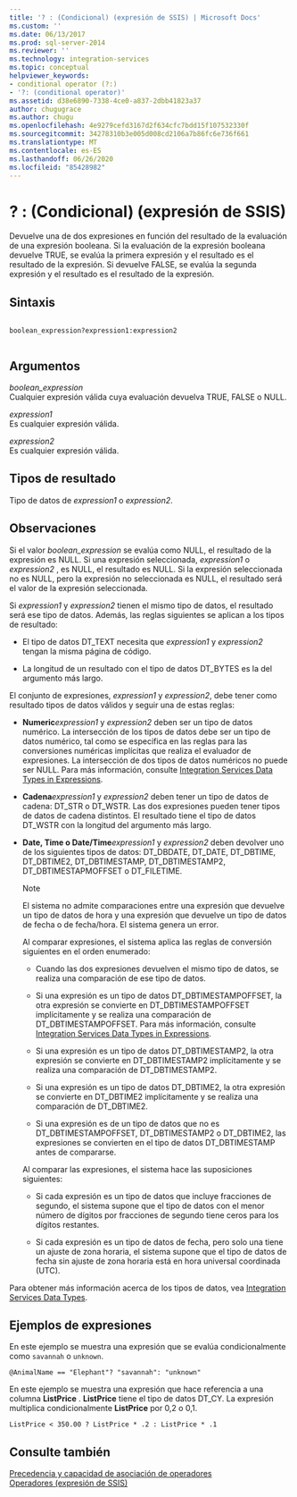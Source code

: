 ```yaml
---
title: '? : (Condicional) (expresión de SSIS) | Microsoft Docs'
ms.custom: ''
ms.date: 06/13/2017
ms.prod: sql-server-2014
ms.reviewer: ''
ms.technology: integration-services
ms.topic: conceptual
helpviewer_keywords:
- conditional operator (?:)
- '?: (conditional operator)'
ms.assetid: d38e6890-7338-4ce0-a837-2dbb41823a37
author: chugugrace
ms.author: chugu
ms.openlocfilehash: 4e9279cefd3167d2f634cfc7bdd15f107532330f
ms.sourcegitcommit: 34278310b3e005d008cd2106a7b86fc6e736f661
ms.translationtype: MT
ms.contentlocale: es-ES
ms.lasthandoff: 06/26/2020
ms.locfileid: "85428982"
---
```

# <a name="--conditional-ssis-expression"></a>? : (Condicional) (expresión de SSIS)
  Devuelve una de dos expresiones en función del resultado de la evaluación de una expresión booleana. Si la evaluación de la expresión booleana devuelve TRUE, se evalúa la primera expresión y el resultado es el resultado de la expresión. Si devuelve FALSE, se evalúa la segunda expresión y el resultado es el resultado de la expresión.  
  
## <a name="syntax"></a>Sintaxis  
  
```  
  
boolean_expression?expression1:expression2  
  
```  
  
## <a name="arguments"></a>Argumentos  
 *boolean_expression*  
 Cualquier expresión válida cuya evaluación devuelva TRUE, FALSE o NULL.  
  
 *expression1*  
 Es cualquier expresión válida.  
  
 *expression2*  
 Es cualquier expresión válida.  
  
## <a name="result-types"></a>Tipos de resultado  
 Tipo de datos de *expression1* o *expression2*.  
  
## <a name="remarks"></a>Observaciones  
 Si el valor *boolean_expression* se evalúa como NULL, el resultado de la expresión es NULL. Si una expresión seleccionada, *expression1* o *expression2* , es NULL, el resultado es NULL. Si la expresión seleccionada no es NULL, pero la expresión no seleccionada es NULL, el resultado será el valor de la expresión seleccionada.  
  
 Si *expression1* y *expression2* tienen el mismo tipo de datos, el resultado será ese tipo de datos. Además, las reglas siguientes se aplican a los tipos de resultado:  
  
-   El tipo de datos DT_TEXT necesita que *expression1* y *expression2* tengan la misma página de código.  
  
-   La longitud de un resultado con el tipo de datos DT_BYTES es la del argumento más largo.  
  
 El conjunto de expresiones, *expression1* y *expression2*, debe tener como resultado tipos de datos válidos y seguir una de estas reglas:  
  
-   **Numeric***expression1* y *expression2* deben ser un tipo de datos numérico. La intersección de los tipos de datos debe ser un tipo de datos numérico, tal como se especifica en las reglas para las conversiones numéricas implícitas que realiza el evaluador de expresiones. La intersección de dos tipos de datos numéricos no puede ser NULL. Para más información, consulte [Integration Services Data Types in Expressions](integration-services-data-types-in-expressions.md).  
  
-   **Cadena***expression1* y *expression2* deben tener un tipo de datos de cadena: DT_STR o DT_WSTR. Las dos expresiones pueden tener tipos de datos de cadena distintos. El resultado tiene el tipo de datos DT_WSTR con la longitud del argumento más largo.  
  
-   **Date, Time o Date/Time***expression1* y *expression2* deben devolver uno de los siguientes tipos de datos: DT_DBDATE, DT_DATE, DT_DBTIME, DT_DBTIME2, DT_DBTIMESTAMP, DT_DBTIMESTAMP2, DT_DBTIMESTAPMOFFSET o DT_FILETIME.  
  
    > [!NOTE]  
    >  El sistema no admite comparaciones entre una expresión que devuelve un tipo de datos de hora y una expresión que devuelve un tipo de datos de fecha o de fecha/hora. El sistema genera un error.  
  
     Al comparar expresiones, el sistema aplica las reglas de conversión siguientes en el orden enumerado:  
  
    -   Cuando las dos expresiones devuelven el mismo tipo de datos, se realiza una comparación de ese tipo de datos.  
  
    -   Si una expresión es un tipo de datos DT_DBTIMESTAMPOFFSET, la otra expresión se convierte en DT_DBTIMESTAMPOFFSET implícitamente y se realiza una comparación de DT_DBTIMESTAMPOFFSET. Para más información, consulte [Integration Services Data Types in Expressions](integration-services-data-types-in-expressions.md).  
  
    -   Si una expresión es un tipo de datos DT_DBTIMESTAMP2, la otra expresión se convierte en DT_DBTIMESTAMP2 implícitamente y se realiza una comparación de DT_DBTIMESTAMP2.  
  
    -   Si una expresión es un tipo de datos DT_DBTIME2, la otra expresión se convierte en DT_DBTIME2 implícitamente y se realiza una comparación de DT_DBTIME2.  
  
    -   Si una expresión es de un tipo de datos que no es DT_DBTIMESTAMPOFFSET, DT_DBTIMESTAMP2 o DT_DBTIME2, las expresiones se convierten en el tipo de datos DT_DBTIMESTAMP antes de compararse.  
  
     Al comparar las expresiones, el sistema hace las suposiciones siguientes:  
  
    -   Si cada expresión es un tipo de datos que incluye fracciones de segundo, el sistema supone que el tipo de datos con el menor número de dígitos por fracciones de segundo tiene ceros para los dígitos restantes.  
  
    -   Si cada expresión es un tipo de datos de fecha, pero solo una tiene un ajuste de zona horaria, el sistema supone que el tipo de datos de fecha sin ajuste de zona horaria está en hora universal coordinada (UTC).  
  
 Para obtener más información acerca de los tipos de datos, vea [Integration Services Data Types](../data-flow/integration-services-data-types.md).  
  
## <a name="expression-examples"></a>Ejemplos de expresiones  
 En este ejemplo se muestra una expresión que se evalúa condicionalmente como `savannah` o `unknown`.  
  
```  
@AnimalName == "Elephant"? "savannah": "unknown"  
```  
  
 En este ejemplo se muestra una expresión que hace referencia a una columna **ListPrice** . **ListPrice** tiene el tipo de datos DT_CY. La expresión multiplica condicionalmente **ListPrice** por 0,2 o 0,1.  
  
```  
ListPrice < 350.00 ? ListPrice * .2 : ListPrice * .1  
```  
  
## <a name="see-also"></a>Consulte también  
 [Precedencia y capacidad de asociación de operadores](operator-precedence-and-associativity.md)   
 [Operadores &#40;expresión de SSIS&#41;](operators-ssis-expression.md)  
  
  
